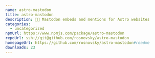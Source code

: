 ```yaml
---
name: astro-mastodon
title: astro-mastodon
description: 🐘🚀 Mastodon embeds and mentions for Astro websites
categories:
  - uncategorized
npmUrl: https://www.npmjs.com/package/astro-mastodon
repoUrl: ssh://git@github.com/rosnovsky/astro-mastodon
homepageUrl: https://github.com/rosnovsky/astro-mastodon#readme
downloads: 23
---
```

